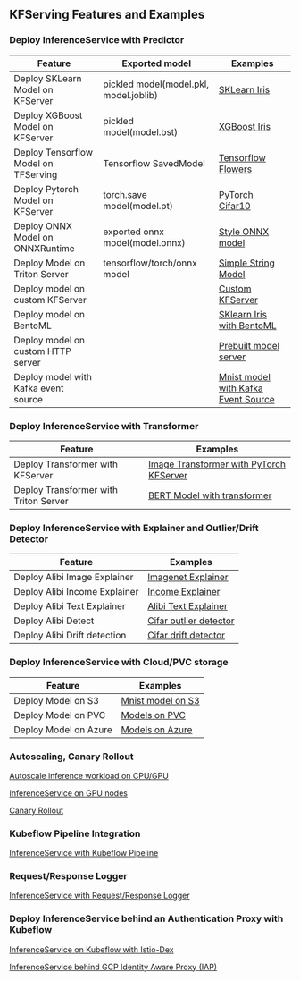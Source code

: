 ## KFServing Features and Examples

### Deploy InferenceService with Predictor
| Feature  | Exported model| Examples |
| ------------- | ------------- | ------------- |
| Deploy SKLearn Model on KFServer | pickled model(model.pkl, model.joblib) | [SKLearn Iris](./sklearn)  |
| Deploy XGBoost Model on KFServer | pickled model(model.bst) | [XGBoost Iris](./xgboost)  |
| Deploy Tensorflow Model on TFServing  | Tensorflow SavedModel | [Tensorflow Flowers](./tensorflow)  |
| Deploy Pytorch Model on KFServer  | torch.save model(model.pt) | [PyTorch Cifar10](./pytorch)  |
| Deploy ONNX Model on ONNXRuntime  | exported onnx model(model.onnx) |[Style ONNX model](./onnx)  |
| Deploy Model on Triton Server  | tensorflow/torch/onnx model| [Simple String Model](./triton/simple_string) |
| Deploy model on custom KFServer | | [Custom KFServer](./custom/kfserving-custom-model)|
| Deploy model on BentoML | | [SKlearn Iris with BentoML](./bentoml)|
| Deploy model on custom HTTP server | | [Prebuilt model server](./custom/prebuilt-image)|
| Deploy model with Kafka event source | | [Mnist model with Kafka Event Source](./kafka)

### Deploy InferenceService with Transformer
| Feature  | Examples |
| ------------- | ------------- |
| Deploy Transformer with KFServer | [Image Transformer with PyTorch KFServer](./transformer/image_transformer)  |
| Deploy Transformer with Triton Server | [BERT Model with transformer](./triton/bert)  |

### Deploy InferenceService with Explainer and Outlier/Drift Detector
| Feature  | Examples |
| ------------- | ------------- |
| Deploy Alibi Image Explainer| [Imagenet Explainer](./explanation/alibi/imagenet)  |
| Deploy Alibi Income Explainer| [Income Explainer](./explanation/alibi/income)  |
| Deploy Alibi Text Explainer| [Alibi Text Explainer](./explanation/alibi/moviesentiment) |
| Deploy Alibi Detect| [Cifar outlier detector](./outlier-detection/alibi-detect/cifar10) |
| Deploy Alibi Drift detection| [Cifar drift detector](./drift-detection/alibi-detect/cifar10) |

### Deploy InferenceService with Cloud/PVC storage
| Feature  | Examples |
| ------------- | ------------- |
| Deploy Model on S3| [Mnist model on S3](./s3) |
| Deploy Model on PVC| [Models on PVC](./pvc)  |
| Deploy Model on Azure| [Models on Azure](./azure) |

### Autoscaling, Canary Rollout
[Autoscale inference workload on CPU/GPU](./autoscaling)

[InferenceService on GPU nodes](./accelerators)

[Canary Rollout](./rollouts)

### Kubeflow Pipeline Integration
[InferenceService with Kubeflow Pipeline](./pipelines)

### Request/Response Logger
[InferenceService with Request/Response Logger](./logger/basic)

### Deploy InferenceService behind an Authentication Proxy with Kubeflow
[InferenceService on Kubeflow with Istio-Dex](./istio-dex)

[InferenceService behind GCP Identity Aware Proxy (IAP) ](./gcp-iap)
